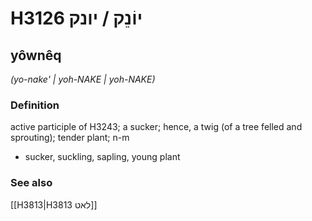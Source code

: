 # H3126 יוֹנֵק / יונק

## yôwnêq

_(yo-nake' | yoh-NAKE | yoh-NAKE)_

### Definition

active participle of H3243; a sucker; hence, a twig (of a tree felled and sprouting); tender plant; n-m

- sucker, suckling, sapling, young plant

### See also

[[H3813|H3813 לאט]]
